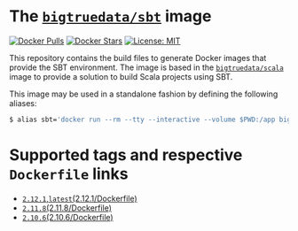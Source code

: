 # The [`bigtruedata/sbt`](https://hub.docker.com/r/bigtruedata/sbt/) image

[![Docker Pulls](https://img.shields.io/docker/pulls/bigtruedata/sbt.svg)](https://hub.docker.com/r/bigtruedata/sbt/)
[![Docker Stars](https://img.shields.io/docker/stars/bigtruedata/sbt.svg)](https://hub.docker.com/r/bigtruedata/sbt/)
[![License: MIT](https://img.shields.io/badge/License-MIT-yellow.svg)](https://opensource.org/licenses/MIT)

This repository contains the build files to generate Docker images that provide the SBT environment. The image is based in the [`bigtruedata/scala`](https://hub.docker.com/r/bigtruedata/scala/) image to provide a solution to build Scala projects using SBT.

This image may be used in a standalone fashion by defining the following aliases:
```sh
$ alias sbt='docker run --rm --tty --interactive --volume $PWD:/app bigtruedata/sbt sbt'
```

# Supported tags and respective `Dockerfile` links
- [`2.12.1`,`latest`(2.12.1/Dockerfile)](https://github.com/bigtruedata/docker-sbt/blob/master/2.12.1/Dockerfile)
- [`2.11.8`(2.11.8/Dockerfile)](https://github.com/bigtruedata/docker-sbt/blob/master/2.11.8/Dockerfile)
- [`2.10.6`(2.10.6/Dockerfile)](https://github.com/bigtruedata/docker-sbt/blob/master/2.10.6/Dockerfile)

